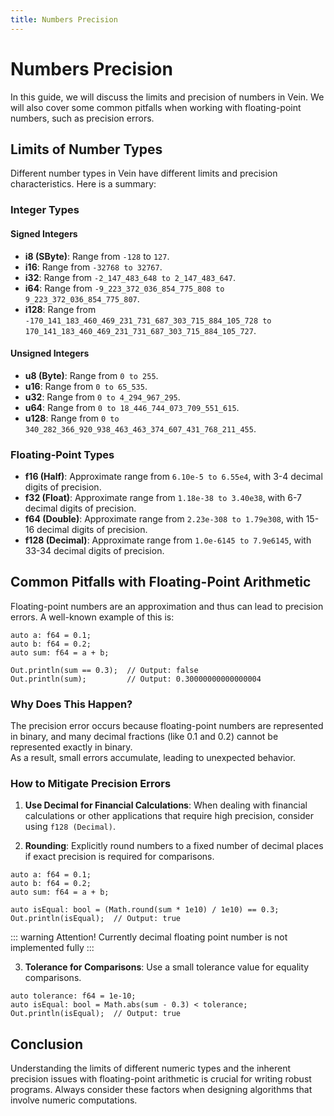 ```yaml
---
title: Numbers Precision
---
```


# Numbers Precision

In this guide, we will discuss the limits and precision of numbers in Vein. We will also cover some common pitfalls when working with floating-point numbers, such as precision errors.

## Limits of Number Types

Different number types in Vein have different limits and precision characteristics. Here is a summary:

### Integer Types

#### Signed Integers

- **i8 (SByte)**: Range from `-128` to `127`.
- **i16**: Range from `-32768 to 32767`.
- **i32**: Range from `-2_147_483_648 to 2_147_483_647`.
- **i64**: Range from `-9_223_372_036_854_775_808 to 9_223_372_036_854_775_807`.
- **i128**: Range from `-170_141_183_460_469_231_731_687_303_715_884_105_728 to 170_141_183_460_469_231_731_687_303_715_884_105_727`.

#### Unsigned Integers

- **u8 (Byte)**: Range from `0 to 255`.
- **u16**: Range from `0 to 65_535`.
- **u32**: Range from `0 to 4_294_967_295`.
- **u64**: Range from `0 to 18_446_744_073_709_551_615`.
- **u128**: Range from `0 to 340_282_366_920_938_463_463_374_607_431_768_211_455`.

### Floating-Point Types

- **f16 (Half)**: Approximate range from `6.10e-5 to 6.55e4`, with 3-4 decimal digits of precision.
- **f32 (Float)**: Approximate range from `1.18e-38 to 3.40e38`, with 6-7 decimal digits of precision.
- **f64 (Double)**: Approximate range from `2.23e-308 to 1.79e308`, with 15-16 decimal digits of precision.
- **f128 (Decimal)**: Approximate range from `1.0e-6145 to 7.9e6145`, with 33-34 decimal digits of precision.

## Common Pitfalls with Floating-Point Arithmetic

Floating-point numbers are an approximation and thus can lead to precision errors. A well-known example of this is:

```vein
auto a: f64 = 0.1;
auto b: f64 = 0.2;
auto sum: f64 = a + b;

Out.println(sum == 0.3);  // Output: false
Out.println(sum);         // Output: 0.30000000000000004
```

### Why Does This Happen?

The precision error occurs because floating-point numbers are represented in binary, and many decimal fractions (like 0.1 and 0.2) cannot be represented exactly in binary.         
As a result, small errors accumulate, leading to unexpected behavior.       


### How to Mitigate Precision Errors 

1. **Use Decimal for Financial Calculations**: When dealing with financial calculations or other applications that require high precision, consider using `f128 (Decimal)`.
   
2. **Rounding**: Explicitly round numbers to a fixed number of decimal places if exact precision is required for comparisons.

```vein
auto a: f64 = 0.1;
auto b: f64 = 0.2;
auto sum: f64 = a + b;

auto isEqual: bool = (Math.round(sum * 1e10) / 1e10) == 0.3;
Out.println(isEqual);  // Output: true
```

::: warning Attention! 
Currently decimal floating point number is not implemented fully
:::

3. **Tolerance for Comparisons**: Use a small tolerance value for equality comparisons.

```vein
auto tolerance: f64 = 1e-10;
auto isEqual: bool = Math.abs(sum - 0.3) < tolerance;
Out.println(isEqual);  // Output: true
```

## Conclusion

Understanding the limits of different numeric types and the inherent precision issues with floating-point arithmetic is crucial for writing robust programs. Always consider these factors when designing algorithms that involve numeric computations.